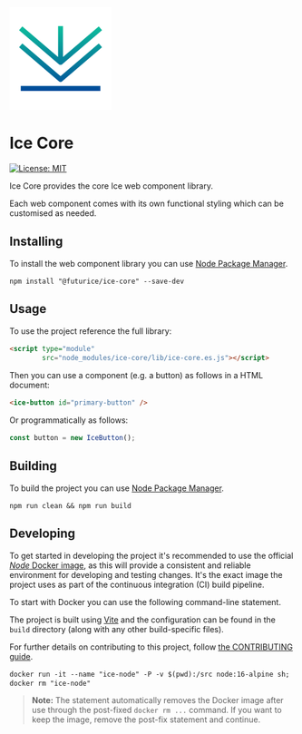 <a href="https://github.com/futurice/ice-core" target="_blank" rel="noopener noreferrer">
    <img width="180" src="https://github.com/futurice/ice-style/raw/trunk/docs/images/brand/ice-logo.svg" alt="Ice Logo">
</a>

# Ice Core

[![License: MIT](https://img.shields.io/badge/License-MIT-green.svg?style=flat)](https://opensource.org/licenses/MIT)

Ice Core provides the core Ice web component library. 

Each web component comes with its own functional styling which can be customised as needed. 

## Installing

To install the web component library you can use [Node Package Manager](https://npmjs.org).

```
npm install "@futurice/ice-core" --save-dev
```

## Usage

To use the project reference the full library:

```html
<script type="module" 
        src="node_modules/ice-core/lib/ice-core.es.js"></script>
```

Then you can use a component (e.g. a button) as follows in a HTML document:

```html
<ice-button id="primary-button" />
```

Or programmatically as follows:

```javascript
const button = new IceButton();
```

## Building

To build the project you can use [Node Package Manager](https://npmjs.org). 

```
npm run clean && npm run build
```

## Developing

To get started in developing the project it's recommended to use the official [_Node_ Docker image](https://hub.docker.com/_/node/), as this will provide a consistent and reliable environment for developing and testing changes. It's the exact image the project uses as part of the continuous integration (CI) build pipeline.

To start with Docker you can use the following command-line statement.

The project is built using [Vite](https://vitejs.dev) and the configuration can be found in the `build` directory (along with any other build-specific files). 

For further details on contributing to this project, follow [the CONTRIBUTING guide](./CONTRIBUTING).

```
docker run -it --name "ice-node" -P -v $(pwd):/src node:16-alpine sh; docker rm "ice-node"
```

> **Note:** The statement automatically removes the Docker image after use through the post-fixed `docker rm ...` command. If you want to keep the image, remove the post-fix statement and continue.